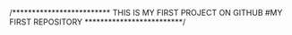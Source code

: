 /*************************
THIS IS MY FIRST PROJECT ON GITHUB
#MY FIRST REPOSITORY
*************************/
